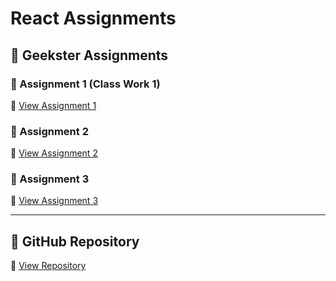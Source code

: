 # React Assignments

## 👤 Geekster Assignments

### 📌 Assignment 1 (Class Work 1)
🔗 [View Assignment 1](https://react-assignments-mocha.vercel.app/)

### 📌 Assignment 2
🔗 [View Assignment 2](YOUR_ASSIGNMENT_2_LINK_HERE)

### 📌 Assignment 3
🔗 [View Assignment 3](YOUR_ASSIGNMENT_3_LINK_HERE)

---

## 📂 GitHub Repository
🔗 [View Repository](YOUR_GITHUB_REPO_LINK_HERE)
